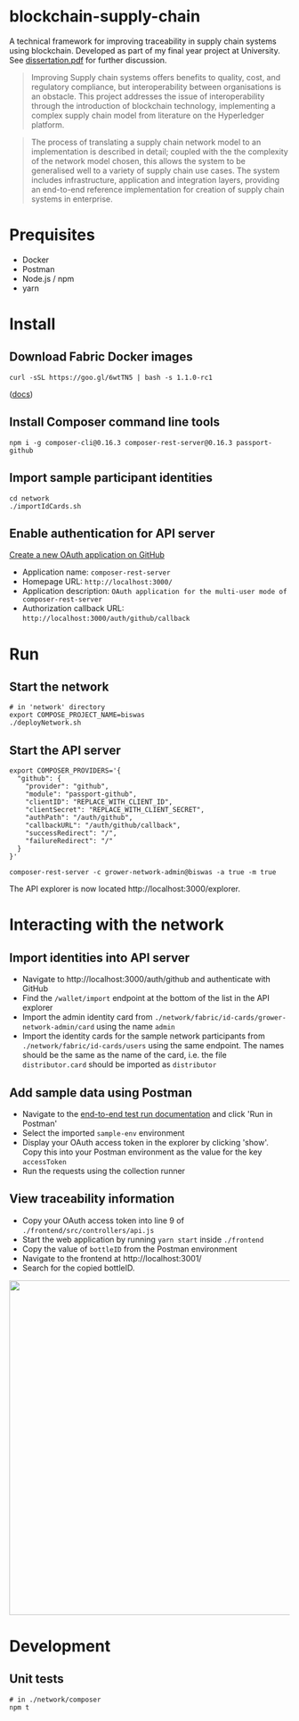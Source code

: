 # blockchain-supply-chain

A technical framework for improving traceability in supply chain systems using blockchain. Developed as part of my final year project at University. See [dissertation.pdf](/dissertation.pdf) for further discussion.

> Improving Supply chain systems offers benefits to quality, cost, and regulatory compliance, but
interoperability between organisations is an obstacle. This project addresses the issue of interoperability through the introduction of blockchain technology, implementing a complex supply chain model from literature on the Hyperledger platform.

>The process of translating a supply chain network model to an implementation is described in
detail; coupled with the the complexity of the network model chosen, this allows the system to
be generalised well to a variety of supply chain use cases. The system includes infrastructure,
application and integration layers, providing an end-to-end reference implementation for creation
of supply chain systems in enterprise.

# Prequisites

* Docker
* Postman
* Node.js / npm
* yarn

# Install

## Download Fabric Docker images

```
curl -sSL https://goo.gl/6wtTN5 | bash -s 1.1.0-rc1
```

([docs](https://hyperledger-fabric.readthedocs.io/en/release-1.1/samples.html#binaries))

## Install Composer command line tools

```
npm i -g composer-cli@0.16.3 composer-rest-server@0.16.3 passport-github
```

## Import sample participant identities

```
cd network
./importIdCards.sh
```

## Enable authentication for API server

[Create a new OAuth application on GitHub](https://github.com/settings/applications/new)

* Application name: `composer-rest-server`
* Homepage URL: `http://localhost:3000/`
* Application description: `OAuth application for the multi-user mode of composer-rest-server`
* Authorization callback URL: `http://localhost:3000/auth/github/callback`

# Run

## Start the network

```
# in 'network' directory
export COMPOSE_PROJECT_NAME=biswas
./deployNetwork.sh
```

## Start the API server

```
export COMPOSER_PROVIDERS='{
  "github": {
    "provider": "github",
    "module": "passport-github",
    "clientID": "REPLACE_WITH_CLIENT_ID",
    "clientSecret": "REPLACE_WITH_CLIENT_SECRET",
    "authPath": "/auth/github",
    "callbackURL": "/auth/github/callback",
    "successRedirect": "/",
    "failureRedirect": "/"
  }
}'

composer-rest-server -c grower-network-admin@biswas -a true -m true
```

The API explorer is now located http://localhost:3000/explorer.

# Interacting with the network

## Import identities into API server

* Navigate to http://localhost:3000/auth/github and authenticate with GitHub
* Find the `/wallet/import` endpoint at the bottom of the list in the API explorer
* Import the admin identity card from `./network/fabric/id-cards/grower-network-admin/card` using the name `admin`
* Import the identity cards for the sample network participants from `./network/fabric/id-cards/users` using the same endpoint. The names should be the same as the name of the card, i.e. the file `distributor.card` should be imported as `distributor`

## Add sample data using Postman

* Navigate to the [end-to-end test run documentation](https://documenter.getpostman.com/view/2277062/integration-tests/RVu2nAni) and click 'Run in Postman'
* Select the imported `sample-env` environment
* Display your OAuth access token in the explorer by clicking 'show'. Copy this into your Postman environment as the value for the key `accessToken`
* Run the requests using the collection runner

## View traceability information

* Copy your OAuth access token into line 9 of `./frontend/src/controllers/api.js`
* Start the web application by running `yarn start` inside `./frontend`
* Copy the value of `bottleID` from the Postman environment
* Navigate to the frontend at http://localhost:3001/
* Search for the copied bottleID.

<img src="docs/frontend.png" width="600">

# Development

## Unit tests

```
# in ./network/composer
npm t
```

